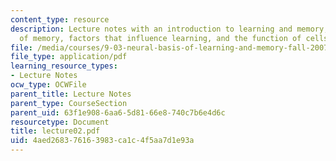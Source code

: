 ```yaml
---
content_type: resource
description: Lecture notes with an introduction to learning and memory, a definition
  of memory, factors that influence learning, and the function of cells and synapses.
file: /media/courses/9-03-neural-basis-of-learning-and-memory-fall-2007/4aed268376163983ca1c4f5aa7d1e93a_lecture02.pdf
file_type: application/pdf
learning_resource_types:
- Lecture Notes
ocw_type: OCWFile
parent_title: Lecture Notes
parent_type: CourseSection
parent_uid: 63f1e908-6aa6-5d81-66e8-740c7b6e4d6c
resourcetype: Document
title: lecture02.pdf
uid: 4aed2683-7616-3983-ca1c-4f5aa7d1e93a
---
```

